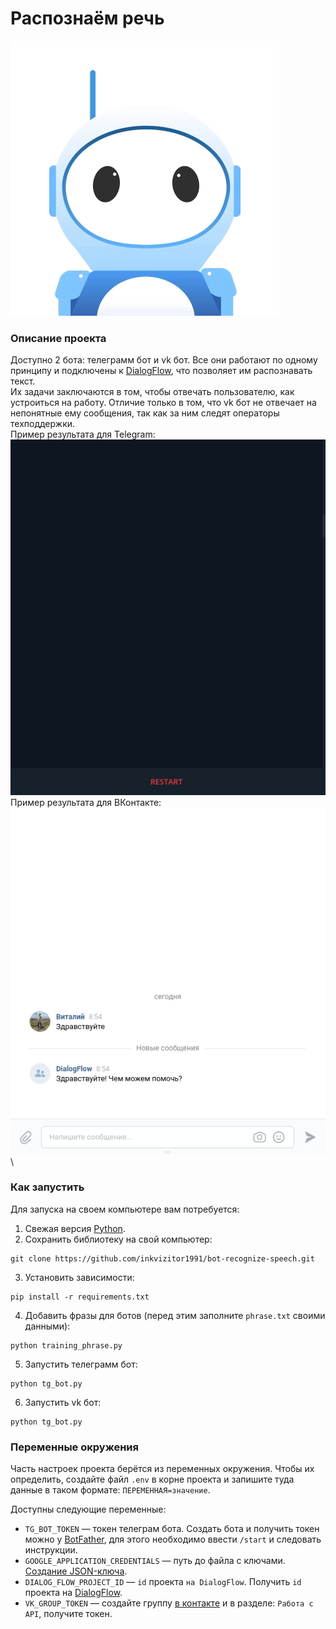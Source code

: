 # Распознаём речь
![alt text](gifs/animation.gif)

### Описание проекта
Доступно 2 бота: телеграмм бот и vk бот. 
Все они работают по одному принципу и подключены к [DialogFlow](https://dialogflow.cloud.google.com/#/getStarted), что позволяет им распознавать текст.\
Их задачи заключаются в том, чтобы отвечать пользователю, как устроиться на работу.
Отличие только в том, что vk бот не отвечает на непонятные ему сообщения, так как за ним следят операторы техподдержки.\
Пример результата для Telegram: \
![alt text](gifs/demo_tg_bot.gif) \
Пример результата для ВКонтакте: \
![alt text](gifs/demo_vk_bot.gif) \

### Как запустить
Для запуска на своем компьютере вам потребуется:

1. Свежая версия [Python](https://www.python.org).
2. Сохранить библиотеку на свой компьютер:
```
git clone https://github.com/inkvizitor1991/bot-recognize-speech.git
``` 
3. Установить зависимости:
```
pip install -r requirements.txt
``` 
4. Добавить фразы для ботов (перед этим заполните `phrase.txt` своими данными): 
```
python training_phrase.py
```
5. Запустить телеграмм бот:
```
python tg_bot.py
``` 
6. Запустить vk бот:
```
python tg_bot.py
```

### Переменные окружения

Часть настроек проекта берётся из переменных окружения. Чтобы их определить, создайте файл `.env` в корне проекта и запишите туда данные в таком формате: `ПЕРЕМЕННАЯ=значение`.

Доступны следующие переменные:
- `TG_BOT_TOKEN` — токен телеграм бота. Создать бота и получить токен можно у [BotFather](https://telegram.me/BotFather), для этого необходимо ввести `/start` и следовать инструкции.
- `GOOGLE_APPLICATION_CREDENTIALS` — путь до файла с ключами. [Создание JSON-ключа](https://cloud.google.com/docs/authentication/getting-started). 
- `DIALOG_FLOW_PROJECT_ID` — `id` проекта `на DialogFlow`. Получить `id` проекта на [DialogFlow](https://cloud.google.com/dialogflow/es/docs/quick/setup).
- `VK_GROUP_TOKEN` — создайте группу [в контакте](https://vk.com/groups) и в разделе: `Работа с API`, получите токен.
